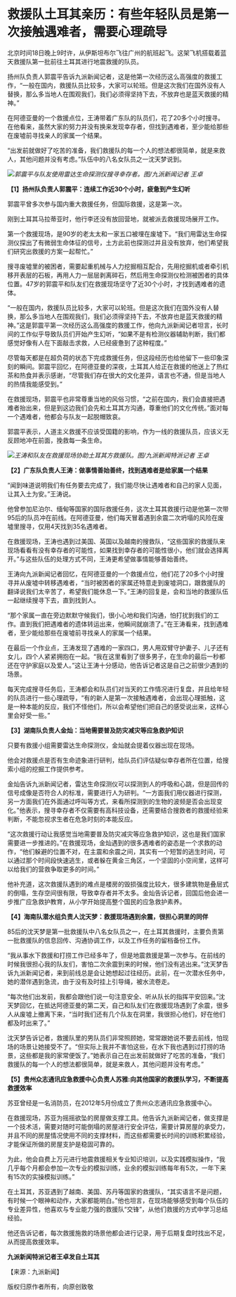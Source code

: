 # 救援队土耳其亲历：有些年轻队员是第一次接触遇难者，需要心理疏导

北京时间18日晚上9时许，从伊斯坦布尔飞往广州的航班起飞。这架飞机搭载着蓝天救援队第一批前往土耳其进行地震救援的队员。

扬州队负责人郭震平告诉九派新闻记者，这是他第一次经历这么高强度的救援工作，“一般在国内，救援队员比较多，大家可以轮班。但是这次我们在国外没有人替换，那么多当地人在围观我们，我们必须得坚持下去，不放弃也是蓝天救援的精神。”

在阿德亚曼的一个救援点位，王涛带着广东队的队员们，花了20多个小时搜寻。在他看来，虽然大家的努力并没有换来发现幸存者，但找到遇难者，至少能给那些在废墟前寻找亲人的家属一个结果。

“出发前就做好了吃苦的准备，我们救援队的每一个人的想法都很简单，就是来救人，其他问题并没有考虑。”队伍中的八名女队员之一沈天梦说到。

![](https://inews.gtimg.com/om_bt/OaCYfr-2oEoOWkhrBxNVteBadRfs-h5It5Vc-rqCPvs-EAA/1000)_郭震平与队友使用雷达生命探测仪搜寻幸存者。图/九派新闻记者 王卓_

**【1】扬州队负责人郭震平：连续工作近30个小时，疲惫到产生幻听**

郭震平曾多次参与国内重大救援任务，但国际救援，这是第一次。

刚到土耳其马拉蒂亚时，他行李还没有放回营地，就被派去救援现场展开工作。

第一个救援现场，是90岁的老太太和一家五口被埋在废墟下。“我们用雷达生命探测仪探出了有微弱生命体征的信号，土方此前也探测过并且没有放弃，他们希望我们研究出救援的方案一起帮忙。”

搜寻废墟里的被困者，需要起重机械与人力挖掘相互配合，先用挖掘机或者牵引机移开表层的石板，再用人力一层层剥离碎石，然后用生命探测仪检测被困者的具体位置。47岁的郭震平和队友们在救援现场坚守了近30个小时，才找到遇难者的遗体。

“一般在国内，救援队员比较多，大家可以轮班。但是这次我们在国外没有人替换，那么多当地人在围观我们，我们必须得坚持下去，不放弃也是蓝天救援的精神。”这是郭震平第一次经历这么高强度的救援工作，他向九派新闻记者坦言，长时间的工作似乎导致队员们开始产生幻听，“如果不是有检测仪器辅助判断，我们都感觉好像有人在下面敲击求救，人已经疲惫到了这种程度。”

尽管每天都是在超负荷的状态下完成救援任务，但这段经历也给他留下一些印象深刻的瞬间。郭震平回忆，在阿德亚曼的深夜，土耳其人给正在救援的他送上了热红茶和热食并表示感谢，“尽管我们存在很大的文化差异，语言也不通，但是当地人的热情我能感受到。”

在救援现场，郭震平也非常尊重当地的风俗习惯，“之前在国内，我们会直接把遇难者抬出来，但是到这边我们会先和土耳其方沟通，尊重他们的文化传统。”面对每一个遇难者，他都会与队友一起脱帽致哀。

郭震平表示，人道主义救援不应该受国籍的影响，作为一线的救援队员，应该义无反顾地冲在前面，挽救每一条生命。

![](https://inews.gtimg.com/om_bt/OhIk-gJMApJg1lwZdDtlJhShqNJeALdGqVrbOehotpG4AAA/1000)_王涛和队友在救援现场协助土耳其方救援队。图/九派新闻特派记者
王卓_

**【2】广东队负责人王涛：做事情善始善终，找到遇难者是给家属一个结果**

“闻到味道说明我们有任务要去完成了，我们能尽快让遇难者和自己的家人见面，让其入土为安。”王涛说。

他曾参加尼泊尔、缅甸等国家的国际救援任务，这次土耳其救援行动是他第一次带95后的队员冲在前线。在阿德亚曼，他们每天冒着遇到余震二次坍塌的风险在废墟里搜寻，仅用4天找到35名遇难者。

在救援现场，王涛也遇到过美国、英国以及越南的搜救队，“这些国家的救援队来现场看看有没有幸存者的可能性，如果找到幸存者的可能性很小，他们就会选择离开。”与这些队伍的处理方式不同，王涛更希望做事情能够善始善终。

王涛向九派新闻记者回忆，在阿德亚曼的一个救援点位，他们花了20多个小时搜寻并从废墟中转移遇难者，“当时被困者的家属还特意走到废墟洞口，跟救援队的翻译说我们太辛苦了，希望我们能休息一下。”王涛的回复是，会和当地的救援队伍一起继续搜寻下去，直到找到人。

“那个家属一直在旁边默默守候我们，很小心地和我们沟通，怕打扰到我们的工作。直到我们把遇难者的遗体转运出来，他瞬间就崩溃了。”在王涛看来，找到遇难者，至少能给那些在废墟前寻找亲人的家属一个结果。

在最后一个作业点，王涛发现了遇难的一家四口，男人用双臂守护妻子、儿子还有女儿，四个人紧紧拥抱在一起。“我在这里看到了很多男子，在生命的最后一秒都还在守护家庭以及爱人。”这让王涛十分感动，他告诉记者这是自己之前很少遇到的场景。

每天完成搜寻任务后，王涛都会和队员们对当天的工作情况进行复盘，并且给年轻的队员进行一些心理疏导，“有的新人是第一次接触遇难者，会出现心理抵触，这是一种本能的反应，我们不怪他们，所以会希望他们把自己的感受说出来，这样心里会好受一些。”

**【3】湖南队负责人金灿：当地需要普及防灾减灾等应急救护知识**

只要有救援小组需要雷达生命探测仪，金灿就会提着仪器出现在现场。

他会对救援点是否有生命迹象进行研判，给队员们评估疑似幸存者所在位置，给搜索小组的挖掘工作提供参考。

金灿告诉九派新闻记者，雷达生命探测仪可以探测到人的呼吸和心跳，但是回传的信号成像是否符合人的标准，需要进行人为研判。“一方面我们用仪器进行探测，另一方面我们在外面通过呼叫等方式，来看所探测到的生物的波频是否会出现变化。”他表示，搜寻幸存者不仅需要有高科技设备，还需要结合搜救者的救援经验来判断，不能忽视求生者在危急时刻的本能反应。

“这次救援行动让我感觉当地需要普及防灾减灾等应急救护知识，这也是我们国家需要进一步推进的。”在救援现场，金灿遇到的很多遇难者的姿态是一个求救的动作，“他们躲避的位置不对，在主震和余震之间，其实有一个短暂的逃生时间，可以通过那个时间段快速逃生，或者躲在黄金三角区，一个坚固的小空间里，这样可以给我们的营救争取更多的时间。”

他补充道，这次救援队遇到的难点是楼房的毁损强度比较大，很多建筑物是叠层式的倒塌，生存空间很有限，导致幸存者并不太多。金灿告诉记者，回国后他会进一步推广应急救护教育，从小学开始提高整个国民的应急救护素养。

**【4】海南队潜水组负责人沈天梦：救援现场遇到余震，很担心洞里的同伴**

85后的沈天梦是第一批救援队中八名女队员之一，在土耳其救援时，主要负责第一批救援队的信息回传、沟通协调工作，以及工作任务的留档备份工作。

“我从事水下救援和打捞工作已经多年了，但是地震救援是第一次参与。在前线的时候我很担心我的队友们，害怕二次余震到来的时候，他们没有逃出来。”沈天梦告诉九派新闻记者，来到前线总是会让她想起过往经历。此前，在一次潜水任务中，她的潜伴遇到急流，由于没有及时挂上引导绳，被水流卷走。

“每次他们出发前，我都会跟他们说一句注意安全、听从队长的指挥平安回来。”沈天梦回忆，在抵达阿德亚曼的第二天，自己和队友们在救援现场遇到了余震，很多人从废墟上撤离下来，“当时我们还有几个队友在洞里，我很担心他们，好在他们都及时出来了。”

沈天梦告诉记者，救援队里的男队员们非常照顾她，常常跟她说不要去前线，怕现场的场景让她接受不了。“但实际上我并不害怕这些，在水下我也遇到过打捞的场景，这些都是我的家常便饭了。”她表示自己在出发前就做好了吃苦的准备，“我们救援队的每一个人的想法都很简单，就是来救人，其他问题并没有考虑。”

**【5】贵州众志通讯应急救援中心负责人苏雅:向其他国家的救援队学习，不断提高救援效率**

苏亚曾经是一名消防员，在2012年5月份成立了贵州众志通讯应急救援中心。

在救援现场，苏亚为摇摇欲坠的房屋做支撑工具。他告诉九派新闻记者，做支撑是一个技术活，需要对随时可能倒塌的房屋进行安全评估，需要计算房屋的承受力，并且不同的房屋情况使用不同的支撑材料，而这些都需要长时间的训练积累经验，才能保证所做的房屋支护是稳固可靠的。

为此，他会自费上万元进行地震救援相关专业知识培训，以及实践模拟操作，“我几乎每个月都会参加一次专业的模拟训练，业余的模拟训练每年有5次，一年下来有15次的实操模拟训练。”

在土耳其，苏亚遇到了越南、美国、苏丹等国家的救援队，“其实语言不是问题，有时候一个眼神和动作，大家都能明白。”他也坦言，在现场能够感受到每个队伍的专业差异性，他喜欢与专业能力强的救援队“交锋”，从他们救援的方式中学习总结经验。

他还告诉记者，每次救援施救的场景他都会进行记录，用于后期复盘时找出不足，从而提高救援效率。

**九派新闻特派记者王卓发自土耳其**

【来源：九派新闻】

版权归原作者所有，向原创致敬

